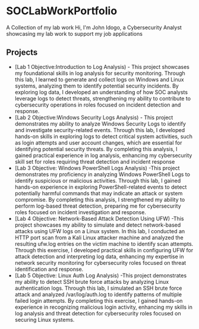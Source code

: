 # SOCLabWorkPortfolio
A Collection of my lab work 
Hi, I'm John Idogo, a Cybersecurity Analyst showcasing my lab work to support my job applications
## Projects
- [Lab 1 Objective:Introduction to Log Analysis) - This project showcases my foundational skills in log analysis for security monitoring. Through this lab, I learned to generate and collect logs on Windows and Linux systems, analyzing them to identify potential security incidents. By exploring log data, I developed an understanding of how SOC analysts leverage logs to detect threats, strengthening my ability to contribute to cybersecurity operations in roles focused on incident detection and response.
- [Lab 2 Objective:Windows Security Logs Analysis) - This project demonstrates my ability to analyze Windows Security Logs to identify and investigate security-related events. Through this lab, I developed hands-on skills in exploring logs to detect critical system activities, such as login attempts and user account changes, which are essential for identifying potential security threats. By completing this analysis, I gained practical experience in log analysis, enhancing my cybersecurity skill set for roles requiring threat detection and incident response
- [Lab 3 Objective: Windows PowerShell Logs Analysis) -This project demonstrates my proficiency in analyzing Windows PowerShell Logs to identify suspicious or malicious activities. Through this lab, I gained hands-on experience in exploring PowerShell-related events to detect potentially harmful commands that may indicate an attack or system compromise. By completing this analysis, I strengthened my ability to perform log-based threat detection, preparing me for cybersecurity roles focused on incident investigation and response.
- [Lab 4 Objective: Network-Based Attack Detection Using UFW) -This project showcases my ability to simulate and detect network-based attacks using UFW logs on a Linux system. In this lab, I conducted an HTTP port scan from a Kali Linux attacker machine and analyzed the resulting ufw.log entries on the victim machine to identify scan attempts. Through this exercise, I developed practical skills in configuring UFW for attack detection and interpreting log data, enhancing my expertise in network security monitoring for cybersecurity roles focused on threat identification and response.
- [Lab 5 Objective: Linux Auth Log Analysis) -This project demonstrates my ability to detect SSH brute force attacks by analyzing Linux authentication logs. Through this lab, I simulated an SSH brute force attack and analyzed /var/log/auth.log to identify patterns of multiple failed login attempts. By completing this exercise, I gained hands-on experience in recognizing malicious login activity, enhancing my skills in log analysis and threat detection for cybersecurity roles focused on securing Linux systems.

